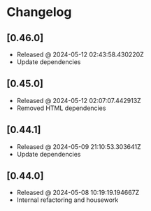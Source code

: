# Changelog

## [0.46.0]

- Released @ 2024-05-12 02:43:58.430220Z
- Update dependencies

## [0.45.0]

- Released @ 2024-05-12 02:07:07.442913Z
- Removed HTML dependencies

## [0.44.1]

- Released @ 2024-05-09 21:10:53.303641Z
- Update dependencies

## [0.44.0]

- Released @ 2024-05-08 10:19:19.194667Z
- Internal refactoring and housework
